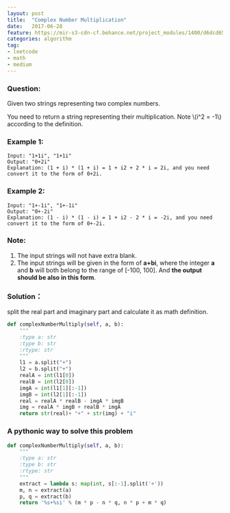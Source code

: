 ```yaml
---
layout: post
title:  "Complex Number Multiplication"
date:   2017-06-28
feature: https://mir-s3-cdn-cf.behance.net/project_modules/1400/d6dcd653396079.5932e355d2912.jpg
categories: algorithm
tag:
- leetcode
- math
- medium
---
```

### Question:
Given two strings representing two complex numbers.

You need to return a string representing their multiplication. Note \\(i^2 = -1\\) according to the definition.

### Example 1:
```
Input: "1+1i", "1+1i"
Output: "0+2i"
Explanation: (1 + i) * (1 + i) = 1 + i2 + 2 * i = 2i, and you need convert it to the form of 0+2i.
```

### Example 2:
```
Input: "1+-1i", "1+-1i"
Output: "0+-2i"
Explanation: (1 - i) * (1 - i) = 1 + i2 - 2 * i = -2i, and you need convert it to the form of 0+-2i.
```

### Note:
1. The input strings will not have extra blank.
2. The input strings will be given in the form of __a+bi__, where the integer __a__ and __b__ will both belong to the range of [-100, 100]. And __the output should be also in this form__.

### Solution：
split the real part and imaginary part and calculate it as math definition.

```python
def complexNumberMultiply(self, a, b):
    """
    :type a: str
    :type b: str
    :rtype: str
    """
    l1 = a.split("+")
    l2 = b.split("+")
    realA = int(l1[0])
    realB = int(l2[0])
    imgA = int(l1[1][:-1])
    imgB = int(l2[1][:-1])
	real = realA * realB - imgA * imgB
    img = realA * imgB + realB * imgA
    return str(real)+ "+" + str(img) + "i"
```
### A pythonic way to solve this problem
```python
def complexNumberMultiply(self, a, b):
	"""
	:type a: str
	:type b: str
	:rtype: str
	"""
	extract = lambda s: map(int, s[:-1].split('+'))
	m, n = extract(a)
	p, q = extract(b)
	return '%s+%si' % (m * p - n * q, n * p + m * q)
```
